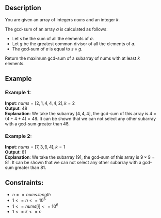 ## Description
You are given an array of integers $nums$ and an integer $k$.

The gcd-sum of an array $a$ is calculated as follows:
- Let $s$ be the sum of all the elements of $a$.
- Let $g$ be the greatest common divisor of all the elements of $a$.
- The gcd-sum of $a$ is equal to $s \times g$.

Return the maximum gcd-sum of a subarray of nums with at least $k$ elements.

## Example
### Example 1:
**Input**: $nums = [2,1,4,4,4,2], k = 2$  
**Output**: $48$  
**Explanation**: We take the subarray $[4,4,4]$, the gcd-sum of this array is $4 \times (4 + 4 + 4) = 48$.
It can be shown that we can not select any other subarray with a gcd-sum greater than $48$.

### Example 2:
**Input**: $nums = [7,3,9,4], k = 1$  
**Output**: $81$  
**Explanation**: We take the subarray $[9]$, the gcd-sum of this array is $9 \times 9 = 81$.
It can be shown that we can not select any other subarray with a gcd-sum greater than $81$.
 
## Constraints:
- $n == nums.length$
- $1 <= n <= 10^5$
- $1 <= nums[i] <= 10^6$
- $1 <= k <= n$